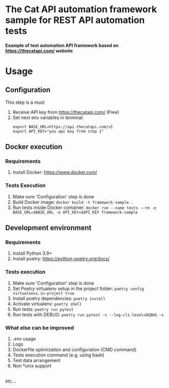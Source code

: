 # The Cat API automation framework sample for REST API automation tests
#### Example of test automation API framework based on https://thecatapi.com/ website


# Usage

## Configuration
This step is a must
1. Receive API key from https://thecatapi.com/ (Free)
1. Set next env variables in terminal: 
   ```
   export BASE_URL=https://api.thecatapi.com/v1
   export API_KEY="you api key from step 1"
   ```


## Docker execution
### Requirements
1. Install Docker: https://www.docker.com/

### Tests Execution
1. Make sure 'Configuration' step is done
1. Build Docker image: `docker build -t framework-sample .`
1. Run tests inside Docker container: `docker run --name tests --rm -e BASE_URL=$BASE_URL -e API_KEY=$API_KEY framework-sample`

## Development environment
### Requirements 
1. Install Python 3.9+
1. Install poetry: https://python-poetry.org/docs/

### Tests execution
1. Make sure 'Configuration' step is done
1. Set Poetry virtualenv setup in the project folder: `poetry config virtualenvs.in-project true`
1. Install poetry dependencies: `poetry install`
1. Activate virtualenv: `poetry shell`
1. Run tests: `poetry run pytest` 
1. Run tests with DEBUG: `poetry run pytest -v --log-cli-level=DEBUG -s`


### What else can be improved
1. .env usage
1. Logs
1. Dockerfile optimization and configuration (CMD command)
1. Tests execution command (e.g. using bash)
1. Test data arrangement
1. Non *unix support
</br> 
etc...